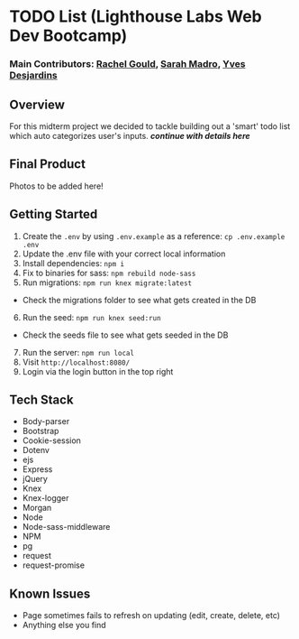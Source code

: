 # TODO List (Lighthouse Labs Web Dev Bootcamp)

### Main Contributors: [Rachel Gould](https://github.com/RachelGould), [Sarah Madro](https://github.com/sjay3000), [Yves Desjardins](https://github.com/YvesDesjardins)

## Overview
For this midterm project we decided to tackle building out a 'smart' todo list which auto categorizes user's inputs. ***continue with details here***

## Final Product

Photos to be added here!

## Getting Started

1. Create the `.env` by using `.env.example` as a reference: `cp .env.example .env`
2. Update the .env file with your correct local information
3. Install dependencies: `npm i`
4. Fix to binaries for sass: `npm rebuild node-sass`
5. Run migrations: `npm run knex migrate:latest`
  - Check the migrations folder to see what gets created in the DB
6. Run the seed: `npm run knex seed:run`
  - Check the seeds file to see what gets seeded in the DB
7. Run the server: `npm run local`
8. Visit `http://localhost:8080/`
9. Login via the login button in the top right

## Tech Stack

- Body-parser
- Bootstrap
- Cookie-session
- Dotenv
- ejs
- Express
- jQuery
- Knex
- Knex-logger
- Morgan
- Node
- Node-sass-middleware
- NPM
- pg
- request
- request-promise

## Known Issues

- Page sometimes fails to refresh on updating (edit, create, delete, etc)
- Anything else you find
